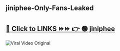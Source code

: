 
 ## jiniphee-Only-Fans-Leaked

# <h2><a href="https://clipsfans.com/jiniphee&ref=git">🔗 Click to LINKS ⏩⏩ 👉 🟢 jiniphee </a></h2>

<a href="https://clipsfans.com/jiniphee&ref=git" rel="nofollow" data-target="animated-image.originalLink"><img src="https://i.ibb.co.com/xMMVF88/686577567.gif" alt="Viral Video Original" style="max-width: 100%; display: inline-block;" data-target="animated-image.originalImage"></a>
